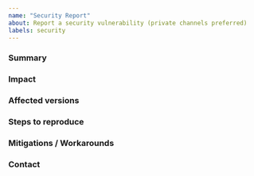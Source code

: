 ```yaml
---
name: "Security Report"
about: Report a security vulnerability (private channels preferred)
labels: security
---
```


<!-- Prefer GitHub Security Advisories or email per SECURITY.md. -->

### Summary

<!-- High-level description of the vulnerability -->

### Impact

<!-- What can an attacker achieve? Data exposure? Integrity issues? -->

### Affected versions

<!-- Commit SHA(s) or versions. Include environment if relevant. -->

### Steps to reproduce

<!-- Minimal PoC; avoid sensitive data. -->

### Mitigations / Workarounds

<!-- Known mitigations, if any. -->

### Contact

<!-- Provide a way to reach you for coordinated disclosure. -->

